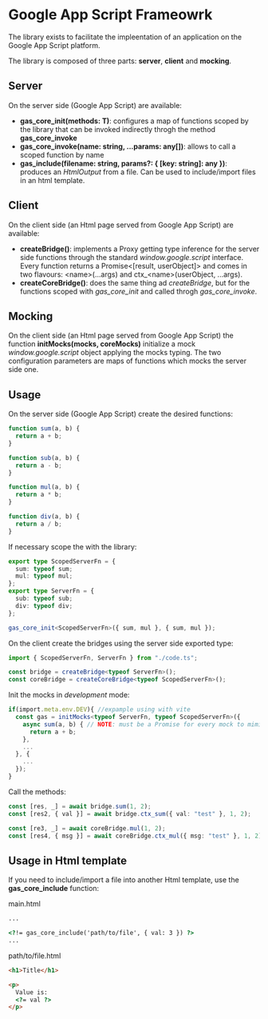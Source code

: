 # Google App Script Frameowrk

The library exists to facilitate the impleentation of an application on the Google App Script platform.

The library is composed of three parts: **server**, **client** and **mocking**.

## Server

On the server side (Google App Script) are available:

- **gas_core_init<T extends GasServerApiRunMethods>(methods: T)**: configures a map of functions scoped by the library that can be invoked indirectly throgh the method **gas_core_invoke**
- **gas_core_invoke(name: string, ...params: any[])**: allows to call a scoped function by name
- **gas_include(filename: string, params?: { [key: string]: any })**: produces an _HtmlOutput_ from a file. Can be used to include/import files in an html template.

## Client

On the client side (an Html page served from Google App Script) are available:

- **createBridge<T extends GasServerApiRunMethods>()**: implements a Proxy getting type inference for the server side functions through the standard _window.google.script_ interface. Every function returns a Promise<\[result, userObject\]> and comes in two flavours: \<name\>(...args) and ctx\_\<name\>(userObject, ...args).
- **createCoreBridge<T extends GasServerApiRunMethods>()**: does the same thing ad _createBridge_, but for the functions scoped with _gas_core_init_ and called throgh _gas_core_invoke_.

## Mocking

On the client side (an Html page served from Google App Script) the function **initMocks(mocks, coreMocks)** initialize a mock _window.google.script_ object applying the mocks typing. The two configuration parameters are maps of functions which mocks the server side one.

## Usage

On the server side (Google App Script) create the desired functions:

```js
function sum(a, b) {
  return a + b;
}

function sub(a, b) {
  return a - b;
}

function mul(a, b) {
  return a * b;
}

function div(a, b) {
  return a / b;
}
```

If necessary scope the with the library:

```ts
export type ScopedServerFn = {
  sum: typeof sum;
  mul: typeof mul;
};
export type ServerFn = {
  sub: typeof sub;
  div: typeof div;
};

gas_core_init<ScopedServerFn>({ sum, mul }, { sum, mul });
```

On the client create the bridges using the server side exported type:

```ts
import { ScopedServerFn, ServerFn } from "./code.ts";

const bridge = createBridge<typeof ServerFn>();
const coreBridge = createCoreBridge<typeof ScopedServerFn>();
```

Init the mocks in _development_ mode:

```ts
if(import.meta.env.DEV){ //expample using with vite
  const gas = initMocks<typeof ServerFn, typeof ScopedServerFn>({
    async sum(a, b) { // NOTE: must be a Promise for every mock to mimic server behaviour
      return a + b;
    },
    ...
  }, {
    ...
  });
}
```

Call the methods:

```ts
const [res, _] = await bridge.sum(1, 2);
const [res2, { val }] = await bridge.ctx_sum({ val: "test" }, 1, 2);

const [re3, _] = await coreBridge.mul(1, 2);
const [res4, { msg }] = await coreBridge.ctx_mul({ msg: "test" }, 1, 2);
```

## Usage in Html template

If you need to include/import a file into another Html template, use the **gas_core_include** function:

main.html

```html
...

<?!= gas_core_include('path/to/file', { val: 3 }) ?>
...
```

path/to/file.html

```html
<h1>Title</h1>

<p>
  Value is:
  <?= val ?>
</p>
```
